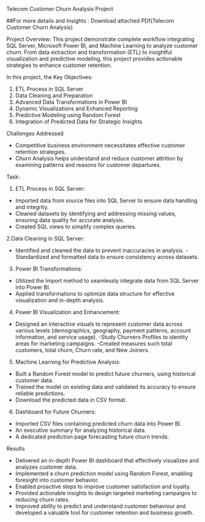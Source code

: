 Telecom Customer Churn Analysis Project

##For more details and Insights : Download attached PDf(Telecom Customer Churn Analysis)

Project Overview:
This project demonstrate complete workflow integrating SQL Server, Microsoft Power BI, and Machine Learning to analyze customer churn. From data extraction and transformation (ETL) to insightful visualization and predictive modeling, this project provides actionable strategies to enhance customer retention.

In this project, the Key Objectives:
1. ETL Process in SQL Server
2. Data Cleaning and Preparation
3. Advanced Data Transformations in Power BI
4. Dynamic Visualizations and Enhanced Reporting
5. Predictive Modeling using Random Forest
6. Integration of Predicted Data for Strategic Insights

Challenges Addressed
- Competitive business environment necessitates effective customer retention strategies.
- Churn Analysis helps understand and reduce customer attrition by examining patterns and reasons for     customer departures.

Task:

1. ETL Process in SQL Server:
- Imported data from source files into SQL Server to ensure data handling and integrity.
- Cleaned datasets by identifying and addressing missing values, ensuring data quality for accurate analysis.
- Created SQL views to simplify complex queries.

2.Data Cleaning in SQL Server:
- Identified and cleaned the data to prevent inaccuracies in analysis.
-Standardized and formatted data to ensure consistency across datasets.

3. Power BI Transformations:
- Utilized the Import method to seamlessly integrate data from SQL Server into Power BI.
- Applied transformations to optimize data structure for effective visualization and in-depth analysis.

4. Power BI Visualization and Enhancement:
- Designed an interactive visuals to represent customer data across various levels (demographics, geography,   payment patterns, account information, and service usage).
-Study Churners Profiles to identity areas for marketing campaigns.
-Created measures such total customers, total churn, Churn rate, and New Joiners.

5. Machine Learning for Predictive Analysis:
- Built a Random Forest model to predict future churners, using historical customer data.
- Trained the model on existing data and validated its accuracy to ensure reliable predictions.
- Download the predicted data in CSV format.

6. Dashboard for Future Churners:
- Imported CSV files containing predicted churn data into Power BI.
- An executive summary for analyzing historical data.
- A dedicated prediction page forecasting future churn trends.

Results

- Delivered an in-depth Power BI dashboard that effectively visualizes and analyzes customer data.
- Implemented a churn prediction model using Random Forest, enabling foresight into customer behavior.
- Enabled proactive steps to improve customer satisfaction and loyalty.
- Provided actionable insights to design targeted marketing campaigns to reducing churn rates.
- Improved ability to predict and understand customer behaviour and developed a valuable tool for customer retention and business growth.

